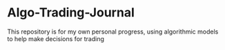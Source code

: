 # Algo-Trading-Journal
This repository is for my own personal progress, using algorithmic models to help make decisions for trading
